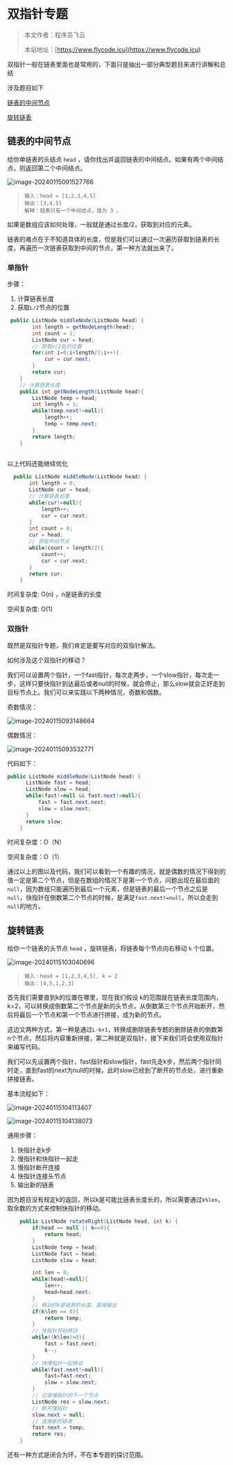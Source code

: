 # 双指针专题
> 本文作者：程序员飞云
>
> 本站地址：[https://www.flycode.icu](https://www.flycode.icu)

双指针一般在链表里面也是常用的，下面只是抽出一部分典型题目来进行讲解和总结

涉及题目如下

[链表的中间节点](https://leetcode.cn/problems/middle-of-the-linked-list)

[旋转链表](https://leetcode.cn/problems/rotate-list/description/)



## 链表的中间节点

给你单链表的头结点 `head` ，请你找出并返回链表的中间结点。如果有两个中间结点，则返回第二个中间结点。

![image-20240115091527766](https://flycodeu-1314556962.cos.ap-nanjing.myqcloud.com//codeCenterImg/202401150915870.png)

> ```
> 输入：head = [1,2,3,4,5]
> 输出：[3,4,5]
> 解释：链表只有一个中间结点，值为 3 。
> ```

如果是数组应该如何处理，一般就是通过长度/2，获取到对应的元素。

链表的难点在于不知道具体的长度，但是我们可以通过一次遍历获取到链表的长度，再遍历一次链表获取到中间的节点，第一种方法就出来了。

### 单指针

步骤：

1. 计算链表长度
2. 获取`L/2`节点的位置

```java
 public ListNode middleNode(ListNode head) {
        int length = getNodeLength(head);
        int count = 1;
        ListNode cur = head;
		// 获取n/2处的位置
        for(int i=0;i<length/2;i++){
            cur = cur.next;
        }
        return cur;
    }
	// 计算链表长度
    public int getNodeLength(ListNode head){
        ListNode temp = head;
        int length = 1;
        while(temp.next!=null){
            length++;
            temp = temp.next;
        }
        return length;
    }
   
```

以上代码还能继续优化

```java
  public ListNode middleNode(ListNode head) {
       int length = 0;
       ListNode cur = head;
       // 计算链表长度
       while(cur!=null){
           length++;
           cur = cur.next;
       }
       int count = 0;
       cur = head;
       // 获取中间节点
       while(count < length/2){
           count++;
           cur = cur.next;
       }
       return cur;
    }

```

时间复杂度: O(n) ，n是链表的长度

空间复杂度: O(1)



### 双指针

既然是双指针专题，我们肯定是要写对应的双指针解法。

如何涉及这个双指针的移动？

我们可以设置两个指针，一个fast指针，每次走两步，一个slow指针，每次走一步，这样只要快指针到达最后或者null的时候，就会停止，那么slow就会正好走到目标节点上。我们可以来实践以下两种情况，奇数和偶数。

奇数情况：

![image-20240115093148664](https://flycodeu-1314556962.cos.ap-nanjing.myqcloud.com//codeCenterImg/202401150931727.png)

偶数情况：

![image-20240115093532771](https://flycodeu-1314556962.cos.ap-nanjing.myqcloud.com//codeCenterImg/202401150935833.png)

代码如下：

```java
public ListNode middleNode(ListNode head) {
      ListNode fast = head;
      ListNode slow = head;
      while(fast!=null && fast.next!=null){
          fast = fast.next.next;
          slow = slow.next;
      }
      return slow;
    }
```

时间复杂度：O（N）

空间复杂度：O（1）

通过以上的图以及代码，我们可以看到一个有趣的情况，就是偶数的情况下得到的值一定是第二个节点，但是在数组的情况下是第一个节点，问题出现在最后面的`null`，因为数组只能遍历到最后一个元素，但是链表的最后一个节点之后是`null`，快指针在倒数第二个节点的时候，是满足`fast.next!=null`，所以会走到`null`的地方。



## 旋转链表

给你一个链表的头节点 `head` ，旋转链表，将链表每个节点向右移动 `k` 个位置。

![image-20240115103040696](https://flycodeu-1314556962.cos.ap-nanjing.myqcloud.com//codeCenterImg/202401151030748.png)

> ```
> 输入：head = [1,2,3,4,5], k = 2
> 输出：[4,5,1,2,3]
> ```

首先我们需要直到k的位置在哪里，现在我们假设 k的范围就在链表长度范围内，k=2，可以转换成倒数第二个节点是新的头节点，从倒数第三个节点开始断开，然后将最后一个节点和第一个节点进行拼接，成为新的节点。

这边又两种方式，第一种是通过`L-k+1`，转换成删除链表专题的删除链表的倒数第n个节点，然后将内容重新拼接，第二种就是双指针，接下来我们将会使用双指针来编写代码。

我们可以先设置两个指针，fast指针和slow指针，fast先走k步，然后两个指针同时走，直到fast的next为null的时候，此时slow已经到了断开的节点处，进行重新拼接链表。

基本流程如下：

![image-20240115104113407](https://flycodeu-1314556962.cos.ap-nanjing.myqcloud.com//codeCenterImg/202401151041467.png)

![image-20240115104138073](https://flycodeu-1314556962.cos.ap-nanjing.myqcloud.com//codeCenterImg/202401151041110.png)



通用步骤：

1. 快指针走k步
2. 慢指针和快指针一起走
3. 慢指针断开连接
4. 快指针连接头节点
5. 输出新的链表

因为题目没有规定k的返回，所以k是可能比链表长度长的，所以需要通过`k%len`，取余数的方式来控制快指针的移动。

```java
    public ListNode rotateRight(ListNode head, int k) {
        if(head == null || k==0){
            return head;
        }
        ListNode temp = head;
        ListNode fast = head;
        ListNode slow = head;

        int len = 0;
        while(head!=null){
            len++;
            head=head.next;
        }
        // 移动的k是链表的长度，直接输出
        if(k%len == 0){
            return temp;
        }
        // 快指针开始移动
        while((k%len)>0){
            fast = fast.next;
            k--;
        }
        // 快慢指针一起移动
        while(fast.next!=null){
            fast=fast.next;
            slow = slow.next;
        }
        // 记录慢指针的下一个节点
        ListNode res = slow.next;
        // 断开慢指针
        slow.next = null;
        // 连接新的链表
        fast.next = temp;
        return res;
    }
```



还有一种方式是闭合为环，不在本专题的探讨范围。
